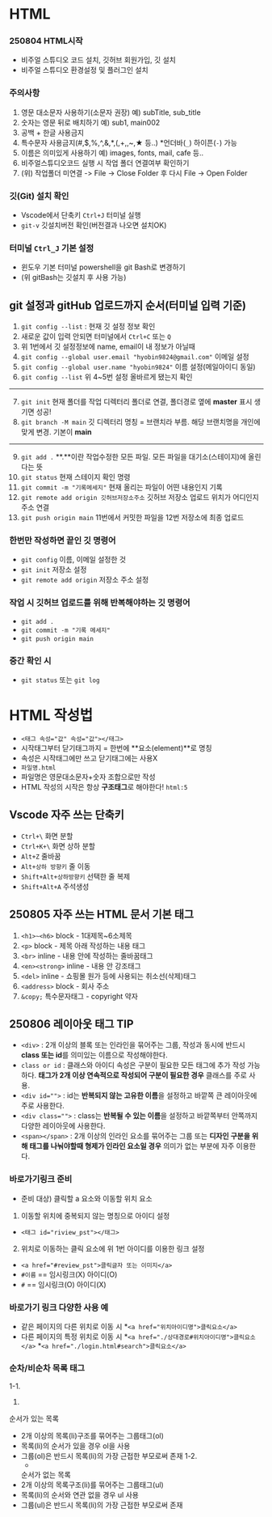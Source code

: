 # HTML
### 250804 HTML시작
* 비주얼 스튜디오 코드 설치, 깃허브 회원가입, 깃 설치
* 비주얼 스튜디오 환경설정 및 플러그인 설치
### 주의사항
1. 영문 대소문자 사용하기(소문자 권장) 예) subTitle, sub_title
2. 숫자는 영문 뒤로 배치하기 예) sub1, main002
3. 공백 + 한글 사용금지
4. 특수문자 사용금지(#,$,%,^,&,*,(,+,\,~,★ 등..) *언더바(`_`) 하이픈(`-`) 가능
5. 이름은 의미있게 사용하기 예) images, fonts, mail, cafe 등..
6. 비주얼스튜디오코드 실행 시 작업 폴더 연결여부 확인하기
7. (위) 작업폴더 미연결 -> File -> Close Folder 후 다시 File -> Open Folder
### 깃(Git) 설치 확인
* Vscode에서 단축키 `Ctrl+J` 터미널 실행
* `git-v` 깃설치버전 확인(버전결과 나오면 설치OK)
### 터미널 `Ctrl_J` 기본 설정
* 윈도우 기본 터미널 powershell을 git Bash로 변경하기
* (위 gitBash는 깃설치 후 사용 가능)
## git 설정과 gitHub 업로드까지 순서(터미널 입력 기준)
1. `git config --list` : 현재 깃 설정 정보 확인
2. 새로운 값이 입력 안되면 터미널에서 `Ctrl+C` 또는 `Q`
3. 위 1번에서 깃 설정정보에 name, email이 내 정보가 아닐때
4. `git config --global user.email "hyobin9824@gmail.com"` 이메일 설정
5. `git config --global user.name "hyobin9824"` 이름 설정(메일아이디 동일)
6. `git config --list` 위 4~5번 설정 올바르게 됐는지 확인
---
7. `git init` 현재 폴더를 작업 디렉터리 폴더로 연결, 폴더경로 옆에 **master** 표시 생기면 성공!
8. `git branch -M main` 깃 디렉터리 명칭 = 브랜치라 부름. 해당 브랜치명을 개인에 맞게 변경. 기본이 **main**
---
9. `git add .` **.**이란 작업수정한 모든 파일. 모든 파일을 대기소(스테이지)에 올린다는 뜻
10. `git status` 현재 스테이지 확인 명령
11. `git commit -m "기록메세지"` 현재 올리는 파일이 어떤 내용인지 기록
12. `git remote add origin 깃허브저장소주소` 깃허브 저장소 업로드 위치가 어디인지 주소 연결
13. `git push origin main` 11번에서 커밋한 파일을 12번 저장소에 최종 업로드
### 한번만 작성하면 끝인 깃 명령어
* `git config` 이름, 이메일 설정한 것
* `git init` 저장소 설정 
* `git remote add origin` 저장소 주소 설정
### 작업 시 깃허브 업로드를 위해 반복해야하는 깃 명령어
* `git add .`
* `git commit -m "기록 메세지"`
* `git push origin main`
### 중간 확인 시
* `git status` 또는 `git log`
# HTML 작성법
* `<태그 속성="값" 속성="값"></태그>`
* 시작태그부터 닫기태그까지 = 한번에 **요소(element)**로 명칭
* 속성은 시작태그에만 쓰고 닫기태그에는 사용X
* `파일명.html`
* 파일명은 영문대소문자+숫자 조합으로만 작성
* HTML 작성의 시작은 항상 **구조태그**로 해야한다! `html:5`

## Vscode 자주 쓰는 단축키
* `Ctrl+\` 화면 분할
* `Ctrl+K+\` 화면 상하 분할
* `Alt+Z` 줄바꿈
* `Alt+상하 방향키` 줄 이동
* `Shift+Alt+상하방향키` 선택한 줄 복제
* `Shift+Alt+A` 주석생성
## 250805 자주 쓰는 HTML 문서 기본 태그
1. `<h1>~<h6>` block - 1대제목~6소제목
2. `<p>` block - 제목 아래 작성하는 내용 태그
3. `<br>` inline - 내용 안에 작성하는 줄바꿈태그
4. `<en><strong>` inline - 내용 안 강조태그
5. `<del>` inline - 쇼핑몰 원가 등에 사용되는 취소선(삭제)태그
6. `<address>` block - 회사 주소
7. `&copy;` 특수문자태그 - copyright 약자
## 250806 레이아웃 태그 TIP
* `<div>` : 2개 이상의 블록 또는 인라인을 묶어주는 그룹, 작성과 동시에 반드시 **class 또는 id**를 의미있는 이름으로 작성해야한다.
* `class or id` : 클래스와 아이디 속성은 구분이 필요한 모든 태그에 추가 작성 가능하다. **태그가 2개 이상 연속적으로 작성되어 구분이 필요한 경우** 클래스를 주로 사용.
* `<div id="">` : id는 **반복되지 않는 고유한 이름**을 설정하고 바깥쪽 큰 레이아웃에 주로 사용한다.
* `<div class="">` : class는 **반복될 수 있는 이름**을 설정하고 바깥쪽부터 안쪽까지 다양한 레이아웃에 사용한다.
* `<span></span>` : 2개 이상의 인라인 요소를 묶어주는 그룹 또는 **디자인 구분을 위해 태그를 나눠야할때 형제가 인라인 요소일 경우** 의미가 없는 부분에 자주 이용한다.
### 바로가기링크 준비
* 준비 대상) 클릭할 a 요소와 이동할 위치 요소
1. 이동할 위치에 중복되지 않는 명칭으로 아이디 설정
* `<태그 id="riview_pst"></태그>`
2. 위치로 이동하는 클릭 요소에 위 1번 아이디를 이용한 링크 설정
* `<a href="#review_pst">클릭글자 또는 이미지</a>`
* `#이름` == 임시링크(X) 아이디(O)
* `#` == 임시링크(O) 아이디(X)
### 바로가기 링크 다양한 사용 예
* 같은 페이지의 다른 위치로 이동 시
*`<a href="위치아이디명">클릭요소</a>`
* 다른 페이지의 특정 위치로 이동 시
*`<a href="./상대경로#위치아이디명">클릭요소</a>`
*`<a href="./login.html#search">클릭요소</a>`
### **순차/비순차 목록 태그**
1-1. <ol><li></li></ol> 순서가 있는 목록
* 2개 이상의 목록(li)구조를 묶어주는 그룹태그(ol)
* 목록(li)의 순서가 있을 경우 ol을 사용
* 그룹(ol)은 반드시 목록(li)의 가장 근접한 부모로써 존재
1-2. <ul><li></li></ul> 순서가 없는 목록
* 2개 이상의 목록구조(li)를 묶어주는 그룹태그(ul)
* 목록(li)의 순서와 연관 없을 경우 ul 사용
* 그룹(ul)은 반드시 목록(li)의 가장 근접한 부모로써 존재